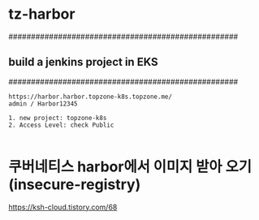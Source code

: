 # tz-harbor

###################################################
## build a jenkins project in EKS
###################################################
```
https://harbor.harbor.topzone-k8s.topzone.me/
admin / Harbor12345

1. new project: topzone-k8s
2. Access Level: check Public
 
```

# 쿠버네티스 harbor에서 이미지 받아 오기 (insecure-registry)
https://ksh-cloud.tistory.com/68
